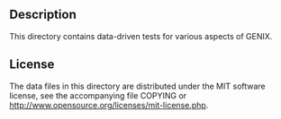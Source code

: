 Description
------------

This directory contains data-driven tests for various aspects of GENIX.

License
--------

The data files in this directory are distributed under the MIT software
license, see the accompanying file COPYING or
http://www.opensource.org/licenses/mit-license.php.

